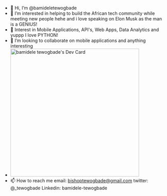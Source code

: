- 👋 Hi, I’m @bamideletewogbade
- 👀 I’m interested in helping to build the African tech community while meeting new people hehe and i love speaking on Elon Musk as the man is a GENIUS!
- 🌱 Interest in Mobile Applications, API's, Web Apps, Data Analytics and yuppp I love PYTHON!
- 💞️ I’m looking to collaborate on mobile applications and anything interesting
-  <a href="https://app.daily.dev/iambishopp"><img src="https://api.daily.dev/devcards/2f542160516a49c3aad3a13b066abcae.png?r=8sa" width="400" alt="bamidele tewogbade's Dev Card"/></a>
- 📫 How to reach me 
     email: bishoptewogbade@gmail.com 
     twitter: @_tewogbade
     Linkedin: bamidele-tewogbade
     
    

<!---
bamideletewogbade/bamideletewogbade is a ✨ special ✨ repository because its `README.md` (this file) appears on your GitHub profile.
You can click the Preview link to take a look at your changes.
--->
